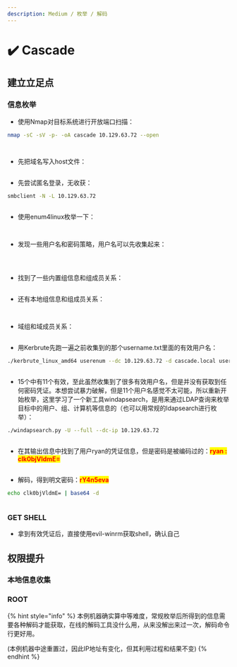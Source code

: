 ```yaml
---
description: Medium / 枚举 / 解码
---
```


# ✔️ Cascade

## 建立立足点

### 信息枚举

* 使用Nmap对目标系统进行开放端口扫描：

```bash
nmap -sC -sV -p- -oA cascade 10.129.63.72 --open
```

<figure><img src="../../.gitbook/assets/1 (7).png" alt=""><figcaption></figcaption></figure>

<figure><img src="../../.gitbook/assets/2 (7).png" alt=""><figcaption></figcaption></figure>

* 先把域名写入host文件：

<figure><img src="../../.gitbook/assets/4 (9).png" alt=""><figcaption></figcaption></figure>

* 先尝试匿名登录，无收获：

```bash
smbclient -N -L 10.129.63.72
```

<figure><img src="../../.gitbook/assets/3 (8).png" alt=""><figcaption></figcaption></figure>

* 使用enum4linux枚举一下：

<figure><img src="../../.gitbook/assets/5 (9).png" alt=""><figcaption></figcaption></figure>

<figure><img src="../../.gitbook/assets/6 (9).png" alt=""><figcaption></figcaption></figure>

* 发现一些用户名和密码策略，用户名可以先收集起来：

<figure><img src="../../.gitbook/assets/7 (11).png" alt=""><figcaption></figcaption></figure>

<figure><img src="../../.gitbook/assets/13 (8).png" alt=""><figcaption></figcaption></figure>

<figure><img src="../../.gitbook/assets/8 (11).png" alt=""><figcaption></figcaption></figure>

* 找到了一些内置组信息和组成员关系：

<figure><img src="../../.gitbook/assets/9.png" alt=""><figcaption></figcaption></figure>

* 还有本地组信息和组成员关系：

<figure><img src="../../.gitbook/assets/10.png" alt=""><figcaption></figcaption></figure>

<figure><img src="../../.gitbook/assets/11.png" alt=""><figcaption></figcaption></figure>

* 域组和域成员关系：

<figure><img src="../../.gitbook/assets/12 (8).png" alt=""><figcaption></figcaption></figure>

* 用Kerbrute先跑一遍之前收集到的那个username.txt里面的有效用户名：

```bash
./kerbrute_linux_amd64 userenum --dc 10.129.63.72 -d cascade.local username.txt
```

<figure><img src="../../.gitbook/assets/14 (7).png" alt=""><figcaption></figcaption></figure>

* 15个中有11个有效，至此虽然收集到了很多有效用户名，但是并没有获取到任何密码凭证。本想尝试暴力破解，但是11个用户名感觉不太可能，所以重新开始枚举，这里学习了一个新工具windapsearch，是用来通过LDAP查询来枚举目标中的用户、组、计算机等信息的（也可以用常规的ldapsearch进行枚举）：

```bash
./windapsearch.py -U --full --dc-ip 10.129.63.72
```

<figure><img src="../../.gitbook/assets/15.png" alt=""><figcaption></figcaption></figure>

* 在其输出信息中找到了用户ryan的凭证信息，但是密码是被编码过的：<mark style="color:red;">**ryan : clk0bjVldmE=**</mark>

<figure><img src="../../.gitbook/assets/16.png" alt=""><figcaption></figcaption></figure>

* 解码，得到明文密码：<mark style="color:red;">**rY4n5eva**</mark>

```bash
echo clk0bjVldmE= | base64 -d
```

<figure><img src="../../.gitbook/assets/17.png" alt=""><figcaption></figcaption></figure>

### GET SHELL

* 拿到有效凭证后，直接使用evil-winrm获取shell，确认自己







## 权限提升

### 本地信息收集









### ROOT















{% hint style="info" %}
本例机器确实算中等难度，常规枚举后所得到的信息需要各种解码才能获取，在线的解码工具没什么用，从来没解出来过一次，解码命令行更好用。

(本例机器中途重置过，因此IP地址有变化，但其利用过程和结果不变)
{% endhint %}

